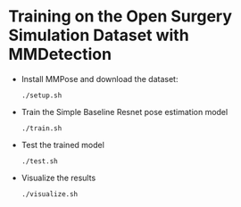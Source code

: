 # Training on the Open Surgery Simulation Dataset with MMDetection

- Install MMPose and download the dataset:
    ```
    ./setup.sh
    ```
- Train the Simple Baseline Resnet pose estimation model
    ```
    ./train.sh
    ```
- Test the trained model
    ```
    ./test.sh
    ```
- Visualize the results
    ```
    ./visualize.sh
    ```